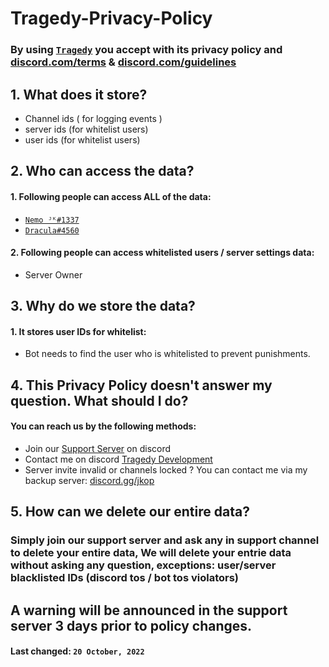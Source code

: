 # Tragedy-Privacy-Policy

### By using [`Tragedy`](https://discord.com/api/oauth2/authorize?client_id=1026401855552626729&permissions=8&scope=bot) you accept with its privacy policy and [discord.com/terms](https://discord.com/terms) & [discord.com/guidelines](https://discord.com/guidelines)

## 1. What does it store?

 - Channel ids ( for logging events )
 - server ids (for whitelist users)
 - user ids (for whitelist users)

## 2. Who can access the data?

 #### 1. Following people can access ALL of the data:
 -  [`Nemo ᴶᴷ#1337`](https://discord.com/users/981583519312666635)
 -  [`Dracula#4560`](https://discord.com/users/1026370129036054620)

#### 2. Following people can access whitelisted users / server settings data:
- Server Owner


## 3. Why do we store the data?

#### 1. It stores user IDs for whitelist:
- Bot needs to find the user who is whitelisted to prevent punishments.

## 4. This Privacy Policy doesn't answer my question. What should I do?

#### You can reach us by the following methods:
- Join our [Support Server](https://discord.gg/xh9fNh7MvD) on discord
- Contact me on discord [Tragedy Development](https://discord.gg/xh9fNh7MvD)
- Server invite invalid or channels locked ? You can contact me via my backup server: [discord.gg/jkop](https://discord.gg/jkop)

## 5. How can we delete our entire data?

### Simply join our support server and ask any in support channel to delete your entire data, We will delete your entrie data without asking any question, exceptions: user/server blacklisted IDs (discord tos / bot tos violators)


## A warning will be announced in the support server 3 days prior to policy changes.
#### **Last changed:**  `20 October, 2022`
